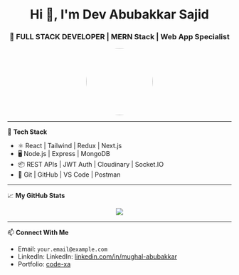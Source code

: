 <h1 align="center">Hi 👋, I'm Dev Abubakkar Sajid</h1>
<h3 align="center">🚀 FULL STACK DEVELOPER | MERN Stack | Web App Specialist</h3>

<p align="center">
  <img src="https://avatars.githubusercontent.com/u/YOUR_USER_ID?v=4" width="150" style="border-radius: 50%;" />
</p>

---

🧠 **Tech Stack**

- ⚛️ React | Tailwind | Redux | Next.js  
- 🖥️ Node.js | Express | MongoDB  
- 📦 REST APIs | JWT Auth | Cloudinary | Socket.IO  
- 🧪 Git | GitHub | VS Code | Postman  

---

📈 **My GitHub Stats**

<p align="center">
  <img src="https://github-readme-stats.vercel.app/api?username=Innocent-Developer&show_icons=true&theme=radical" />
</p>

---

📫 **Connect With Me**

- Email: `your.email@example.com`
- LinkedIn: LinkedIn: [linkedin.com/in/mughal-abubakkar]([https://linkedin.com/in/mughal-abubakkar](https://www.linkedin.com/in/mughal-abubakkar))
- Portfolio: [code-xa]([https://yourwebsite.com](http://code-xa.web.app/))


